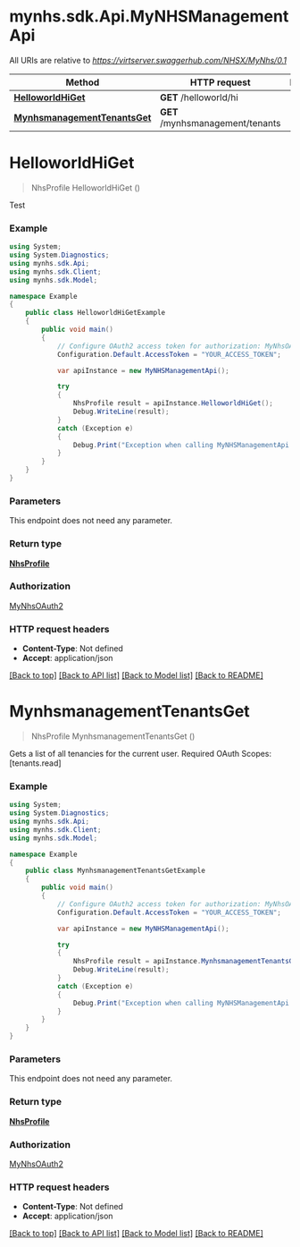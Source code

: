 # mynhs.sdk.Api.MyNHSManagementApi

All URIs are relative to *https://virtserver.swaggerhub.com/NHSX/MyNhs/0.1*

Method | HTTP request | Description
------------- | ------------- | -------------
[**HelloworldHiGet**](MyNHSManagementApi.md#helloworldhiget) | **GET** /helloworld/hi | 
[**MynhsmanagementTenantsGet**](MyNHSManagementApi.md#mynhsmanagementtenantsget) | **GET** /mynhsmanagement/tenants | 

<a name="helloworldhiget"></a>
# **HelloworldHiGet**
> NhsProfile HelloworldHiGet ()



Test

### Example
```csharp
using System;
using System.Diagnostics;
using mynhs.sdk.Api;
using mynhs.sdk.Client;
using mynhs.sdk.Model;

namespace Example
{
    public class HelloworldHiGetExample
    {
        public void main()
        {
            // Configure OAuth2 access token for authorization: MyNhsOAuth2
            Configuration.Default.AccessToken = "YOUR_ACCESS_TOKEN";

            var apiInstance = new MyNHSManagementApi();

            try
            {
                NhsProfile result = apiInstance.HelloworldHiGet();
                Debug.WriteLine(result);
            }
            catch (Exception e)
            {
                Debug.Print("Exception when calling MyNHSManagementApi.HelloworldHiGet: " + e.Message );
            }
        }
    }
}
```

### Parameters
This endpoint does not need any parameter.

### Return type

[**NhsProfile**](NhsProfile.md)

### Authorization

[MyNhsOAuth2](../README.md#MyNhsOAuth2)

### HTTP request headers

 - **Content-Type**: Not defined
 - **Accept**: application/json

[[Back to top]](#) [[Back to API list]](../README.md#documentation-for-api-endpoints) [[Back to Model list]](../README.md#documentation-for-models) [[Back to README]](../README.md)
<a name="mynhsmanagementtenantsget"></a>
# **MynhsmanagementTenantsGet**
> NhsProfile MynhsmanagementTenantsGet ()



Gets a list of all tenancies for the current user. Required OAuth Scopes: [tenants.read]

### Example
```csharp
using System;
using System.Diagnostics;
using mynhs.sdk.Api;
using mynhs.sdk.Client;
using mynhs.sdk.Model;

namespace Example
{
    public class MynhsmanagementTenantsGetExample
    {
        public void main()
        {
            // Configure OAuth2 access token for authorization: MyNhsOAuth2
            Configuration.Default.AccessToken = "YOUR_ACCESS_TOKEN";

            var apiInstance = new MyNHSManagementApi();

            try
            {
                NhsProfile result = apiInstance.MynhsmanagementTenantsGet();
                Debug.WriteLine(result);
            }
            catch (Exception e)
            {
                Debug.Print("Exception when calling MyNHSManagementApi.MynhsmanagementTenantsGet: " + e.Message );
            }
        }
    }
}
```

### Parameters
This endpoint does not need any parameter.

### Return type

[**NhsProfile**](NhsProfile.md)

### Authorization

[MyNhsOAuth2](../README.md#MyNhsOAuth2)

### HTTP request headers

 - **Content-Type**: Not defined
 - **Accept**: application/json

[[Back to top]](#) [[Back to API list]](../README.md#documentation-for-api-endpoints) [[Back to Model list]](../README.md#documentation-for-models) [[Back to README]](../README.md)
